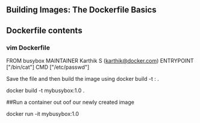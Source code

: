 ## Building Images: The Dockerfile Basics

## Dockerfile contents
### vim Dockerfile
FROM busybox
MAINTAINER Karthik S (karthik@docker.com)
ENTRYPOINT ["/bin/cat"]
CMD ["/etc/passwd"]


Save the file and then build the image using 
docker build -t <name>:<tag> .

docker build -t mybusybox:1.0 .


##Run a container out oof our newly created image

docker run -it mybusybox:1.0
